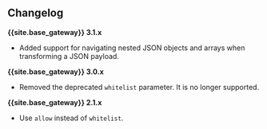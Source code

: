 ## Changelog


**{{site.base_gateway}} 3.1.x**
- Added support for navigating nested JSON objects and arrays when transforming a JSON payload.

**{{site.base_gateway}} 3.0.x**
- Removed the deprecated `whitelist` parameter.
It is no longer supported.

**{{site.base_gateway}} 2.1.x**

- Use `allow` instead of `whitelist`.
